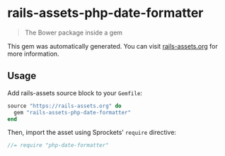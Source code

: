 # rails-assets-php-date-formatter

> The Bower package inside a gem

This gem was automatically generated. You can visit [rails-assets.org](https://rails-assets.org) for more information.

## Usage

Add rails-assets source block to your `Gemfile`:

```ruby
source "https://rails-assets.org" do
  gem "rails-assets-php-date-formatter"
end

```

Then, import the asset using Sprockets’ `require` directive:

```js
//= require "php-date-formatter"
```
